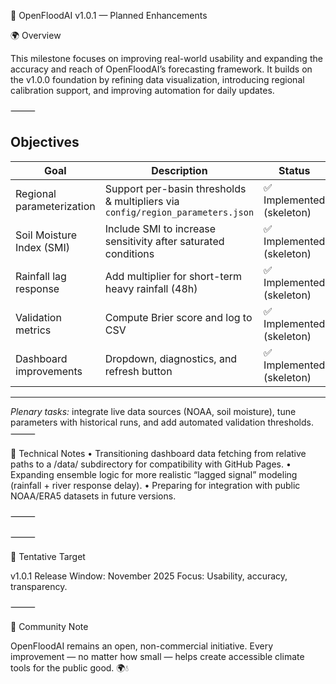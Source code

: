 🌊 OpenFloodAI v1.0.1 — Planned Enhancements 

🌍 Overview

This milestone focuses on improving real-world usability and expanding the accuracy and reach of OpenFloodAI’s forecasting framework.
It builds on the v1.0.0 foundation by refining data visualization, introducing regional calibration support, and improving automation for daily updates.

⸻

## Objectives
| Goal | Description | Status |
|------|-------------|--------|
| Regional parameterization | Support per-basin thresholds & multipliers via `config/region_parameters.json` | ✅ Implemented (skeleton) |
| Soil Moisture Index (SMI) | Include SMI to increase sensitivity after saturated conditions | ✅ Implemented (skeleton) |
| Rainfall lag response | Add multiplier for short-term heavy rainfall (48h) | ✅ Implemented (skeleton) |
| Validation metrics | Compute Brier score and log to CSV | ✅ Implemented (skeleton) |
| Dashboard improvements | Dropdown, diagnostics, and refresh button | ✅ Implemented (skeleton) |

---
_Plenary tasks:_ integrate live data sources (NOAA, soil moisture), tune parameters with historical runs, and add automated validation thresholds.
⸻

🧠 Technical Notes
	•	Transitioning dashboard data fetching from relative paths to a /data/ subdirectory for compatibility with GitHub Pages.
	•	Expanding ensemble logic for more realistic “lagged signal” modeling (rainfall + river response delay).
	•	Preparing for integration with public NOAA/ERA5 datasets in future versions.

⸻


⸻

🏁 Tentative Target

v1.0.1 Release Window: November 2025
Focus: Usability, accuracy, transparency.

⸻

💬 Community Note

OpenFloodAI remains an open, non-commercial initiative.
Every improvement — no matter how small — helps create accessible climate tools for the public good. 🌍💧

